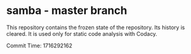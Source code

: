 # samba - master branch

This repository contains the frozen state of the repository.
Its history is cleared. It is used only for static code
analysis with Codacy.

Commit Time: 1716292162